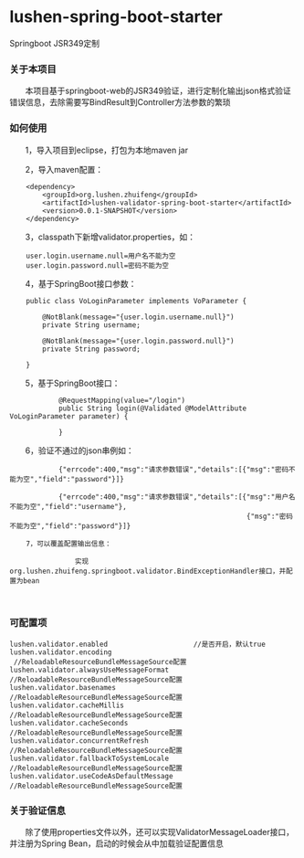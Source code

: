 # lushen-spring-boot-starter

Springboot JSR349定制

### 关于本项目

        本项目基于springboot-web的JSR349验证，进行定制化输出json格式验证错误信息，去除需要写BindResult到Controller方法参数的繁琐
        
### 如何使用

        1，导入项目到eclipse，打包为本地maven jar
        
        2，导入maven配置：
                
		<dependency>
			<groupId>org.lushen.zhuifeng</groupId>
			<artifactId>lushen-validator-spring-boot-starter</artifactId>
			<version>0.0.1-SNAPSHOT</version>
		</dependency>
                
        3，classpath下新增validator.properties，如：
 
		user.login.username.null=用户名不能为空
		user.login.password.null=密码不能为空
        
        4，基于SpringBoot接口参数：
        
		public class VoLoginParameter implements VoParameter {

			@NotBlank(message="{user.login.username.null}")
			private String username;

			@NotBlank(message="{user.login.password.null}")
			private String password;

		}
                
        5，基于SpringBoot接口：
        
                @RequestMapping(value="/login")
                public String login(@Validated @ModelAttribute VoLoginParameter parameter) {
                        
                }
                
        6，验证不通过的json串例如：
        
                {"errcode":400,"msg":"请求参数错误","details":[{"msg":"密码不能为空","field":"password"}]}
                
                {"errcode":400,"msg":"请求参数错误","details":[{"msg":"用户名不能为空","field":"username"},
                                                              {"msg":"密码不能为空","field":"password"}]}

		7，可以覆盖配置输出信息：
		
					实现org.lushen.zhuifeng.springboot.validator.BindExceptionHandler接口，并配置为bean
                                                              
### 可配置项

	lushen.validator.enabled                     //是否开启，默认true
	lushen.validator.encoding                    //ReloadableResourceBundleMessageSource配置
	lushen.validator.alwaysUseMessageFormat      //ReloadableResourceBundleMessageSource配置
	lushen.validator.basenames                   //ReloadableResourceBundleMessageSource配置
	lushen.validator.cacheMillis                 //ReloadableResourceBundleMessageSource配置
	lushen.validator.cacheSeconds                //ReloadableResourceBundleMessageSource配置
	lushen.validator.concurrentRefresh           //ReloadableResourceBundleMessageSource配置
	lushen.validator.fallbackToSystemLocale      //ReloadableResourceBundleMessageSource配置
	lushen.validator.useCodeAsDefaultMessage     //ReloadableResourceBundleMessageSource配置

### 关于验证信息

        除了使用properties文件以外，还可以实现ValidatorMessageLoader接口，并注册为Spring Bean，启动的时候会从中加载验证配置信息
        
